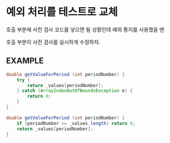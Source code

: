 # 예외 처리를 테스트로 교체

호출 부분에 사전 검사 코드를 넣으면 될 상황인데 예외 통지를 사용했을 땐

호출 부분이 사전 검사를 실시하게 수정하자.

## EXAMPLE

```java
double getValueForPeriod (int periodNumber) {
    try {
        return _values[periodNumber];
    } catch (ArrayIndexOutOfBoundsException e) {
        return 0;
    }
}
```

```java
double getValueForPeriod (int periodNumber) {
    if (periodNumber >= _values.length) return 0;
    return _values[periodNumber];
}
```
